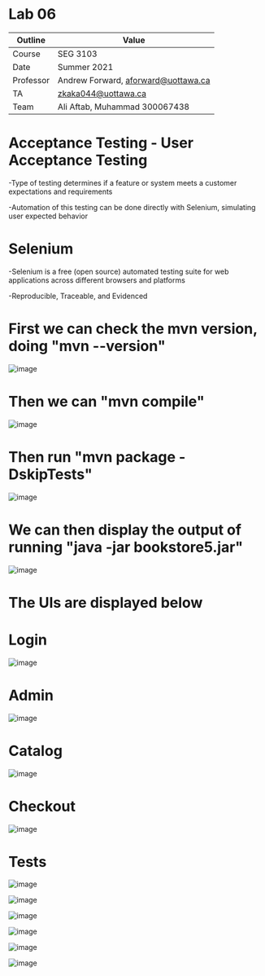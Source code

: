 # Lab 06

| Outline | Value |
| --- | --- |
| Course | SEG 3103 |
| Date | Summer 2021 |
| Professor | Andrew Forward, aforward@uottawa.ca |
| TA | zkaka044@uottawa.ca |
| Team | Ali Aftab, Muhammad 300067438 |

# Acceptance Testing - User Acceptance Testing
-Type of testing determines if a feature or system meets a customer expectations and requirements 

-Automation of this testing can be done directly with Selenium, simulating user expected behavior 

# Selenium 
-Selenium is a free (open source) automated testing suite for web applications across different browsers and platforms 

-Reproducible, Traceable, and Evidenced

# First we can check the mvn version, doing "mvn --version"

![image](https://user-images.githubusercontent.com/37605427/125541958-136c73ee-b3b4-40f6-bf7d-5cf41fe2513c.png)

# Then we can "mvn compile"

![image](https://user-images.githubusercontent.com/37605427/125003710-cb0d7280-e025-11eb-9eab-e6dd5c59f3e3.png)

# Then run "mvn package -DskipTests"
![image](https://user-images.githubusercontent.com/37605427/125003516-5e927380-e025-11eb-9290-7afed1707717.png)

# We can then display the output of running "java -jar bookstore5.jar"

![image](https://user-images.githubusercontent.com/37605427/125543252-003b82f2-7bc0-43f5-9fa4-eeeee607dbcb.png)

# The UIs are displayed below

# Login
![image](https://user-images.githubusercontent.com/37605427/125004006-8504de80-e026-11eb-8811-62d4fa00dd37.png)

# Admin
![image](https://user-images.githubusercontent.com/37605427/125003525-64885480-e025-11eb-9f40-0e0d7def2c54.png)

# Catalog
![image](https://user-images.githubusercontent.com/37605427/125003582-81248c80-e025-11eb-8606-5d6e711d1a46.png)

# Checkout
![image](https://user-images.githubusercontent.com/37605427/125003617-95688980-e025-11eb-8df2-f5e6b64ff40e.png)

# Tests

![image](https://user-images.githubusercontent.com/37605427/125551882-8cc37f54-0ca3-4683-a746-e674d3ef35cd.png)

![image](https://user-images.githubusercontent.com/37605427/125551931-ecfe1abc-b4d4-447f-a789-e2316e232599.png)

![image](https://user-images.githubusercontent.com/37605427/125552025-b4d1d46d-9c3a-450f-b2a7-a35135b0e23b.png)

![image](https://user-images.githubusercontent.com/37605427/125552115-73579b16-1f4a-4a67-8ec1-9a10c2bb8a30.png)

![image](https://user-images.githubusercontent.com/37605427/125552133-82db94d0-e559-472d-8504-05d10a83699c.png)

![image](https://user-images.githubusercontent.com/37605427/125552178-bfa131b5-f2a5-42a4-adc4-093c61362752.png)





